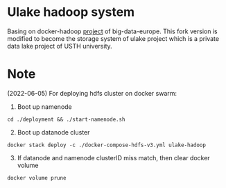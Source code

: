 # Ulake hadoop system

Basing on docker-hadoop [project](https://github.com/big-data-europe/docker-hadoop)
of big-data-europe. This fork version is modified to become the storage system of
ulake project which is a private data lake project of USTH university.

# Note

(2022-06-05)
For deploying hdfs cluster on docker swarm:

1. Boot up namenode

```
cd ./deployment && ./start-namenode.sh
```

2. Boot up datanode cluster

```
docker stack deploy -c ./docker-compose-hdfs-v3.yml ulake-hadoop
```

3. If datanode and namenode clusterID miss match, then clear docker volume

```
docker volume prune
```

